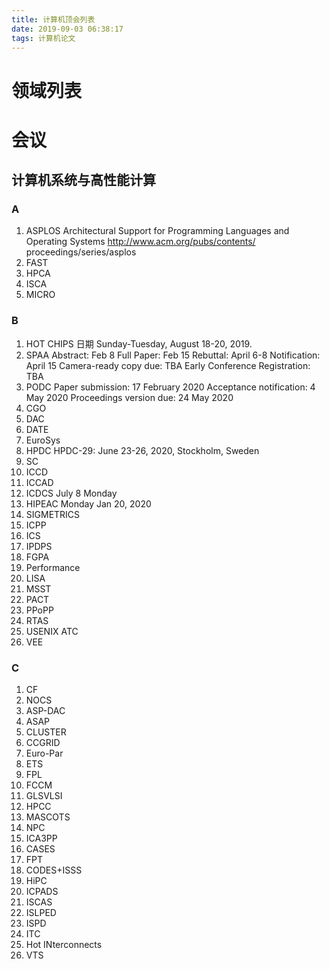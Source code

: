 ```yaml
---
title: 计算机顶会列表
date: 2019-09-03 06:38:17
tags: 计算机论文
---
```

# 领域列表
# 会议
## 计算机系统与高性能计算
### A 
 
 1. ASPLOS    Architectural Support for Programming Languages and Operating Systems  http://www.acm.org/pubs/contents/
proceedings/series/asplos
 2. FAST
 3. HPCA
 4. ISCA
 5. MICRO
### B
1. HOT CHIPS   日期 Sunday-Tuesday, August 18-20, 2019.
2. SPAA Abstract: Feb 8
Full Paper: Feb 15
Rebuttal: April 6-8
Notification: April 15
Camera-ready copy due: TBA
Early Conference Registration: TBA
3. PODC Paper submission: 17 February 2020
Acceptance notification: 4 May 2020
Proceedings version due: 24 May 2020
4. CGO
5. DAC
6. DATE
7. EuroSys
8. HPDC HPDC-29: June 23-26, 2020, Stockholm, Sweden
9.  SC
10. ICCD
11. ICCAD
12. ICDCS July 8
Monday
13. HIPEAC Monday
Jan 20, 2020
14. SIGMETRICS
15. ICPP
16. ICS
17. IPDPS
18. FGPA
19. Performance
20. LISA
21. MSST
22. PACT
23. PPoPP
24. RTAS
25. USENIX ATC
26. VEE
### C
 1. CF
 2. NOCS
 3. ASP-DAC
 4. ASAP
 5. CLUSTER
 6. CCGRID
 7. Euro-Par
 8. ETS
 9. FPL
 10. FCCM
 11.  GLSVLSI
 12.  HPCC
 13.  MASCOTS
 14.  NPC
 15.  ICA3PP
 16.  CASES
 17.  FPT
 18.  CODES+ISSS
 19.  HiPC
 20.  ICPADS
 21.  ISCAS
 22.  ISLPED
 23.  ISPD
 24.  ITC
 25.  Hot INterconnects
 26.  VTS
   



